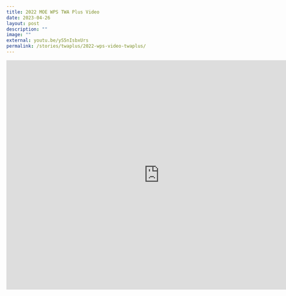 ```yaml
---
title: 2022 MOE WPS TWA Plus Video
date: 2023-04-26
layout: post
description: ""
image: ""
external: youtu.be/yS5nIsbxUrs
permalink: /stories/twaplus/2022-wps-video-twaplus/
---
```

<iframe allowfullscreen="" allow="accelerometer; autoplay; clipboard-write; encrypted-media; gyroscope; picture-in-picture; web-share" frameborder="0" title="YouTube video player" src="https://www.youtube.com/embed/yS5nIsbxUrs" height="600" width="800"></iframe>